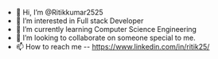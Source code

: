 - 👋 Hi, I’m @Ritikkumar2525
- 👀 I’m interested in Full stack Developer
- 🌱 I’m currently learning Computer Science Engineering
- 💞️ I’m looking to collaborate on someone special to me.
- 📫 How to reach me -- https://www.linkedin.com/in/ritik25/



<!---
Ritikkumar2525/Ritikkumar2525 is a ✨ special ✨ repository because its `README.md` (this file) appears on your GitHub profile.
You can click the Preview link to take a look at your changes.
--->
